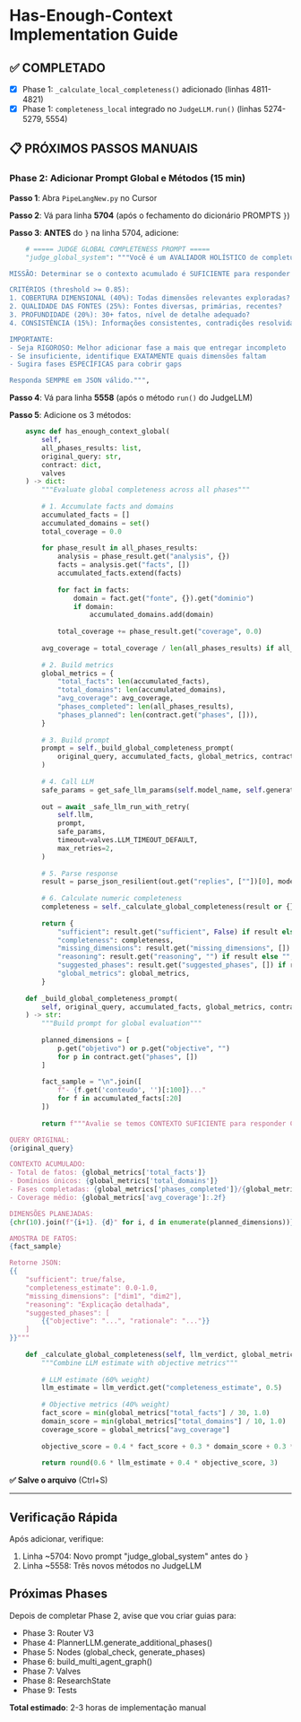 # Has-Enough-Context Implementation Guide

## ✅ COMPLETADO
- [x] Phase 1: `_calculate_local_completeness()` adicionado (linhas 4811-4821)
- [x] Phase 1: `completeness_local` integrado no `JudgeLLM.run()` (linhas 5274-5279, 5554)

## 📋 PRÓXIMOS PASSOS MANUAIS

### Phase 2: Adicionar Prompt Global e Métodos (15 min)

**Passo 1**: Abra `PipeLangNew.py` no Cursor

**Passo 2**: Vá para linha **5704** (após o fechamento do dicionário PROMPTS `}`)

**Passo 3**: **ANTES** do `}` na linha 5704, adicione:

```python
    # ===== JUDGE GLOBAL COMPLETENESS PROMPT =====
    "judge_global_system": """Você é um AVALIADOR HOLÍSTICO de completude de pesquisa.

MISSÃO: Determinar se o contexto acumulado é SUFICIENTE para responder COMPLETAMENTE à query original.

CRITÉRIOS (threshold >= 0.85):
1. COBERTURA DIMENSIONAL (40%): Todas dimensões relevantes exploradas?
2. QUALIDADE DAS FONTES (25%): Fontes diversas, primárias, recentes?
3. PROFUNDIDADE (20%): 30+ fatos, nível de detalhe adequado?
4. CONSISTÊNCIA (15%): Informações consistentes, contradições resolvidas?

IMPORTANTE:
- Seja RIGOROSO: Melhor adicionar fase a mais que entregar incompleto
- Se insuficiente, identifique EXATAMENTE quais dimensões faltam
- Sugira fases ESPECÍFICAS para cobrir gaps

Responda SEMPRE em JSON válido.""",
```

**Passo 4**: Vá para linha **5558** (após o método `run()` do JudgeLLM)

**Passo 5**: Adicione os 3 métodos:

```python
    async def has_enough_context_global(
        self,
        all_phases_results: list,
        original_query: str,
        contract: dict,
        valves
    ) -> dict:
        """Evaluate global completeness across all phases"""
        
        # 1. Accumulate facts and domains
        accumulated_facts = []
        accumulated_domains = set()
        total_coverage = 0.0
        
        for phase_result in all_phases_results:
            analysis = phase_result.get("analysis", {})
            facts = analysis.get("facts", [])
            accumulated_facts.extend(facts)
            
            for fact in facts:
                domain = fact.get("fonte", {}).get("dominio")
                if domain:
                    accumulated_domains.add(domain)
            
            total_coverage += phase_result.get("coverage", 0.0)
        
        avg_coverage = total_coverage / len(all_phases_results) if all_phases_results else 0.0
        
        # 2. Build metrics
        global_metrics = {
            "total_facts": len(accumulated_facts),
            "total_domains": len(accumulated_domains),
            "avg_coverage": avg_coverage,
            "phases_completed": len(all_phases_results),
            "phases_planned": len(contract.get("phases", [])),
        }
        
        # 3. Build prompt
        prompt = self._build_global_completeness_prompt(
            original_query, accumulated_facts, global_metrics, contract
        )
        
        # 4. Call LLM
        safe_params = get_safe_llm_params(self.model_name, self.generation_kwargs)
        
        out = await _safe_llm_run_with_retry(
            self.llm,
            prompt,
            safe_params,
            timeout=valves.LLM_TIMEOUT_DEFAULT,
            max_retries=2,
        )
        
        # 5. Parse response
        result = parse_json_resilient(out.get("replies", [""])[0], mode="balanced", allow_arrays=False)
        
        # 6. Calculate numeric completeness
        completeness = self._calculate_global_completeness(result or {}, global_metrics)
        
        return {
            "sufficient": result.get("sufficient", False) if result else False,
            "completeness": completeness,
            "missing_dimensions": result.get("missing_dimensions", []) if result else [],
            "reasoning": result.get("reasoning", "") if result else "",
            "suggested_phases": result.get("suggested_phases", []) if result else [],
            "global_metrics": global_metrics,
        }
    
    def _build_global_completeness_prompt(
        self, original_query, accumulated_facts, global_metrics, contract
    ) -> str:
        """Build prompt for global evaluation"""
        
        planned_dimensions = [
            p.get("objetivo") or p.get("objective", "")
            for p in contract.get("phases", [])
        ]
        
        fact_sample = "\n".join([
            f"- {f.get('conteudo', '')[:100]}..."
            for f in accumulated_facts[:20]
        ])
        
        return f"""Avalie se temos CONTEXTO SUFICIENTE para responder COMPLETAMENTE à query original.

QUERY ORIGINAL:
{original_query}

CONTEXTO ACUMULADO:
- Total de fatos: {global_metrics['total_facts']}
- Domínios únicos: {global_metrics['total_domains']}
- Fases completadas: {global_metrics['phases_completed']}/{global_metrics['phases_planned']}
- Coverage médio: {global_metrics['avg_coverage']:.2f}

DIMENSÕES PLANEJADAS:
{chr(10).join(f"{i+1}. {d}" for i, d in enumerate(planned_dimensions))}

AMOSTRA DE FATOS:
{fact_sample}

Retorne JSON:
{{
    "sufficient": true/false,
    "completeness_estimate": 0.0-1.0,
    "missing_dimensions": ["dim1", "dim2"],
    "reasoning": "Explicação detalhada",
    "suggested_phases": [
        {{"objective": "...", "rationale": "..."}}
    ]
}}"""
    
    def _calculate_global_completeness(self, llm_verdict, global_metrics) -> float:
        """Combine LLM estimate with objective metrics"""
        
        # LLM estimate (60% weight)
        llm_estimate = llm_verdict.get("completeness_estimate", 0.5)
        
        # Objective metrics (40% weight)
        fact_score = min(global_metrics["total_facts"] / 30, 1.0)
        domain_score = min(global_metrics["total_domains"] / 10, 1.0)
        coverage_score = global_metrics["avg_coverage"]
        
        objective_score = 0.4 * fact_score + 0.3 * domain_score + 0.3 * coverage_score
        
        return round(0.6 * llm_estimate + 0.4 * objective_score, 3)
```

**✅ Salve o arquivo** (Ctrl+S)

---

## Verificação Rápida

Após adicionar, verifique:
1. Linha ~5704: Novo prompt "judge_global_system" antes do `}`
2. Linha ~5558: Três novos métodos no JudgeLLM

## Próximas Phases

Depois de completar Phase 2, avise que vou criar guias para:
- Phase 3: Router V3
- Phase 4: PlannerLLM.generate_additional_phases()
- Phase 5: Nodes (global_check, generate_phases)
- Phase 6: build_multi_agent_graph()
- Phase 7: Valves
- Phase 8: ResearchState
- Phase 9: Tests

**Total estimado**: 2-3 horas de implementação manual

